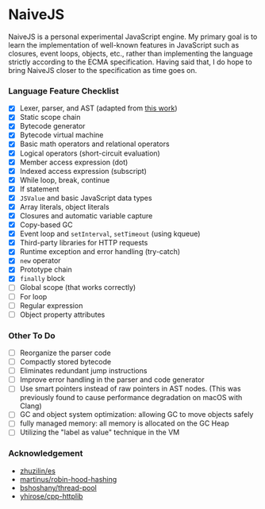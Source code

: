 # NaiveJS

NaiveJS is a personal experimental JavaScript engine. My primary goal is to learn the implementation of well-known features in JavaScript such as closures, event loops, objects, etc., rather than implementing the language strictly according to the ECMA specification. Having said that, I do hope to bring NaiveJS closer to the specification as time goes on.

### Language Feature Checklist

- [x] Lexer, parser, and AST (adapted from [this work](https://github.com/zhuzilin/es))
- [x] Static scope chain
- [x] Bytecode generator
- [x] Bytecode virtual machine
- [x] Basic math operators and relational operators
- [x] Logical operators (short-circuit evaluation)
- [x] Member access expression (dot)
- [x] Indexed access expression (subscript)
- [x] While loop, break, continue
- [x] If statement
- [x] `JSValue` and basic JavaScript data types
- [x] Array literals, object literals
- [x] Closures and automatic variable capture
- [x] Copy-based GC
- [x] Event loop and `setInterval`, `setTimeout` (using kqueue)
- [x] Third-party libraries for HTTP requests
- [x] Runtime exception and error handling (try-catch)
- [x] `new` operator
- [x] Prototype chain
- [x] `finally` block
- [ ] Global scope (that works correctly)
- [ ] For loop
- [ ] Regular expression
- [ ] Object property attributes

### Other To Do

- [ ] Reorganize the parser code
- [ ] Compactly stored bytecode
- [ ] Eliminates redundant jump instructions
- [ ] Improve error handling in the parser and code generator
- [ ] Use smart pointers instead of raw pointers in AST nodes. (This was previously found to cause performance degradation on macOS with Clang)
- [ ] GC and object system optimization: allowing GC to move objects safely
- [ ] fully managed memory: all memory is allocated on the GC Heap
- [ ] Utilizing the "label as value" technique in the VM

### Acknowledgement

- [zhuzilin/es](https://github.com/zhuzilin/es)
- [martinus/robin-hood-hashing](https://github.com/martinus/robin-hood-hashing)
- [bshoshany/thread-pool](https://github.com/bshoshany/thread-pool)
- [yhirose/cpp-httplib](https://github.com/yhirose/cpp-httplib)
